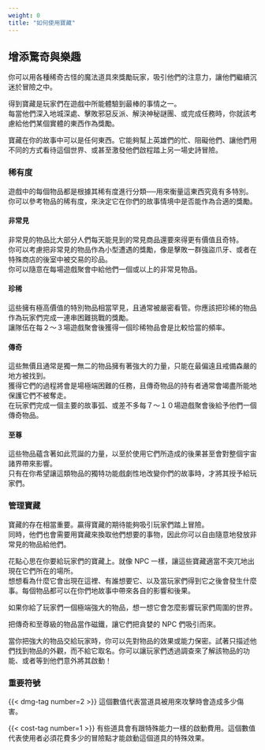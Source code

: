 ```yaml
---
weight: 0
title: "如何使用寶藏"
---
```

## 增添驚奇與樂趣
你可以用各種稀奇古怪的魔法道具來獎勵玩家，吸引他們的注意力，讓他們繼續沉迷於冒險之中。

得到寶藏是玩家們在遊戲中所能體驗到最棒的事情之一。<br/>
每當他們深入地城深處、擊敗邪惡反派、解決神秘謎團、或完成任務時，你就該考慮給他們某個實體的東西作為獎勵。

寶藏在你的故事中可以是任何東西。它能夠幫上英雄們的忙、阻礙他們、讓他們用不同的方式看待這個世界、或甚至激發他們啟程踏上另一場史詩冒險。

### 稀有度
遊戲中的每個物品都是根據其稀有度進行分類──用來衡量這東西究竟有多特別。你可以參考物品的稀有度，來決定它在你們的故事情境中是否能作為合適的獎勵。

#### 非常見
非常見的物品比大部分人們每天能見到的常見商品還要來得更有價值且奇特。<br/>
你可以考慮把非常見的物品作為小型遭遇的獎勵，像是擊敗一群強盜爪牙、或者在特殊商店的後室中被交易的珍品。<br/>
你可以隨意在每場遊戲聚會中給他們一個或以上的非常見物品。

#### 珍稀
這些擁有極高價值的特別物品相當罕見，且通常被嚴密看管。你應該把珍稀的物品作為玩家們完成一連串困難挑戰的獎勵。<br/>
讓隊伍在每２～３場遊戲聚會後獲得一個珍稀物品會是比較恰當的頻率。

#### 傳奇
這些無價且通常是獨一無二的物品擁有著強大的力量，只能在最偏遠且戒備森嚴的地方被找到。<br/>
獲得它們的過程將會是場極端困難的任務，且傳奇物品的持有者通常會竭盡所能地保護它們不被奪走。<br/>
在玩家們完成一個主要的故事弧、或差不多每７～１０場遊戲聚會後給予他們一個傳奇物品。

#### 至尊 
這些物品蘊含著如此荒誕的力量，以至於使用它們所造成的後果甚至會對整個宇宙諸界帶來影響。<br/>
只有在你希望讓這類物品的獨特功能戲劇性地改變你們的故事時，才將其授予給玩家們。

### 管理寶藏
寶藏的存在相當重要。贏得寶藏的期待能夠吸引玩家們踏上冒險。<br/>
同時，他們也會需要用寶藏來換取他們想要的事物，因此你可以自由隨意地發放非常見的物品給他們。

花點心思在你要給玩家們的寶藏上。就像 NPC 一樣，讓這些寶藏適當不突兀地出現在它們所在的場所。<br/>
想想看為什麼它會出現在這裡、有誰想要它、以及當玩家們得到它之後會發生什麼事。每個物品都可以在你們地故事中帶來各自的影響和後果。

如果你給了玩家們一個極端強大的物品，想一想它會怎麼影響玩家們周圍的世界。

把傳奇和至尊級的物品當作磁鐵，讓它們把貪婪的 NPC 們吸引而來。

當你把強大的物品交給玩家時，你可以先對物品的效果或能力保密。試著只描述他們找到物品的外觀，而不給它取名。你可以讓玩家們透過調查來了解該物品的功能、或者等到他們意外將其啟動！

### 重要符號
{{< dmg-tag number=2 >}}
這個數值代表當道具被用來攻擊時會造成多少傷害。

{{< cost-tag number=1 >}}
有些道具會有跟特殊能力一樣的啟動費用。這個數值代表使用者必須花費多少的冒險點才能啟動這個道具的特殊效果。